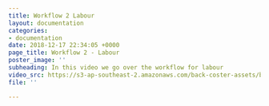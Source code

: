 ```yaml
---
title: Workflow 2 Labour
layout: documentation
categories:
- documentation
date: 2018-12-17 22:34:05 +0000
page_title: Workflow 2 - Labour
poster_image: ''
subheading: In this video we go over the workflow for labour
video_src: https://s3-ap-southeast-2.amazonaws.com/back-coster-assets/bp-training-videos/Workflow+2+Labour.mp4
file: ''

---
```


